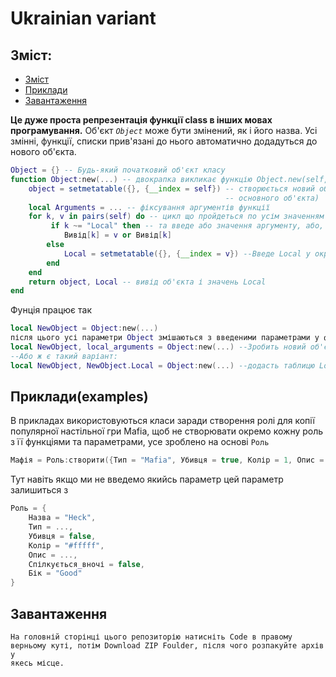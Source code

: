 # Ukrainian variant

## Зміст:
  - [Зміст](#Зміст)
  - [Приклади](#Прикладиexamples)
  - [Завантаження](#Завантаження)
    
**Це дуже проста репрезентація функції class в інших мовах програмування.**
Об'єкт *`Object`* може бути змінений, як і його назва. Усі змінні, функції, списки прив'язані до нього автоматично додадуться до нового об'єкта.
```lua
Object = {} -- Будь-який початковий об'єкт класу 
function Object:new(...) -- двокрапка викликає функцію Object.new(self, ...), де self введе те що знаходиться всередині Object
    object = setmetatable({}, {__index = self}) -- створюється новий об'єкт, у який поміщається усе що було в self(__index являє собою посилання на основний об'єкт, якби надаючи йому усі властивності 
                                                -- основного об'єкта)
    local Arguments = ... -- фіксування аргументів функції
    for k, v in pairs(self) do -- цикл що пройдеться по усім значенням аргументів
         if k ~= "Local" then -- та введе або значення аргументу, або, за його відсутності, значення self(усі окрім Local)
            Вивід[k] = v or Вивід[k]
        else
            Local = setmetatable({}, {__index = v}) --Введе Local у окрему змінну
        end 
    end
    return object, Local -- вивід об'єкта і значень Local
end
```
Фунція працює так
```lua
local NewObject = Object:new(...)
після цього усі параметри Object змішаються з введеними параметрами у функцію.
local NewObject, local_arguments = Object:new(...) --Зробить новий об'єкт на основі Object, а також виведе локальні аргументи у local_arguments
--Або ж є такий варіант:
local NewObject, NewObject.Local = Object:new(...) --додасть таблицю Local до нового об'єкту
```
## Приклади(examples)
В прикладах використовуються класи заради створення ролі для копії популярної настільної гри Mafia, щоб не створювати окремо кожну роль з її функціями та параметрами, усе зроблено на основі `Роль`
```lua
Мафія = Роль:створити({Тип = "Mafia", Убивця = true, Колір = 1, Опис = "Killer of the town", Спілкується_вночі= true, Бік = "Bad"})
```
Тут навіть якщо ми не введемо якийсь параметр цей параметр залишиться з 
```lua
Роль = {
    Назва = "Heck",
    Тип = ...,
    Убивця = false,
    Колір = "#fffff",
    Опис = ...,
    Спілкується_вночі = false,
    Бік = "Good"
}
```
## Завантаження
<Code>На головній сторінці цього репозиторію натисніть Code в правому верньому куті, потім Download ZIP Foulder, після чого розпакуйте архів у якесь місце. <Code>

